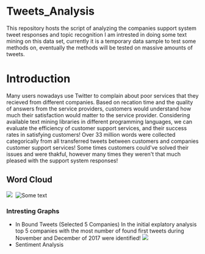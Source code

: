 # Tweets_Analysis
This repository hosts the script of analyzing the companies support system tweet responses and topic recognition
I am intrested in doing some text mining on this data set, currently it is a temporary data sample to test some methods on, eventually the methods will be tested on massive amounts of tweets.

# Introduction
Many users nowadays use Twitter to complain about poor services that they recieved from different companies.
Based on recation time and the quality of answers from the service providers, customers would understand how much their satisfaction would matter to the service provider. Considering available text mining libraries in different programming languages, we can evaluate the efficiency of customer support services, and their success rates in satisfying customers!
Over 33 million words were collected categorically from all transferred tweets between customers and companies customer support services! Some times customers could've solved their issues and were thakful, however many times they weren't that much pleased with the support system responses!
## Word Cloud
![](https://github.com/navidms/Tweets_Analysis/blob/master/WordCloud.PNG)
<img src="https://github.com/navidms/Tweets_Analysis/blob/master/WordCloud.PNG" alt="">
![Some text]({{site.url}}{{site.baseurl}}/blob/master/Tweet_counts.png)
### Intresting Graphs

- In Bound Tweets (Selected 5 Companies)
In the initial explatory analysis top 5 companies with the most number of found first tweets during November and December of 2017 were identified!
![](https://github.com/navidms/Tweets_Analysis/blob/master/Tweet_counts.png)
- Sentiment Analysis
